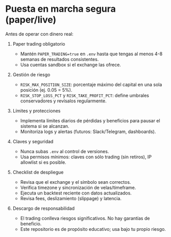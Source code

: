 # Puesta en marcha segura (paper/live)

Antes de operar con dinero real:

1. Paper trading obligatorio
   - Mantén `PAPER_TRADING=true` en `.env` hasta que tengas al menos 4-8 semanas de resultados consistentes.
   - Usa cuentas sandbox si el exchange las ofrece.

2. Gestión de riesgo
   - `RISK_MAX_POSITION_SIZE`: porcentaje máximo del capital en una sola posición (ej. 0.05 = 5%).
   - `RISK_STOP_LOSS_PCT` y `RISK_TAKE_PROFIT_PCT`: define umbrales conservadores y revísalos regularmente.

3. Límites y protecciones
   - Implementa límites diarios de pérdidas y beneficios para pausar el sistema si se alcanzan.
   - Monitoriza logs y alertas (futuros: Slack/Telegram, dashboards).

4. Claves y seguridad
   - Nunca subas `.env` al control de versiones.
   - Usa permisos mínimos: claves con sólo trading (sin retiros), IP allowlist si es posible.

5. Checklist de despliegue
   - Revisa que el exchange y el símbolo sean correctos.
   - Verifica timezone y sincronización de velas/timeframe.
   - Ejecuta un backtest reciente con datos actualizados.
   - Revisa fees, deslizamiento (slippage) y latencia.

6. Descargo de responsabilidad
   - El trading conlleva riesgos significativos. No hay garantías de beneficio.
   - Este repositorio es de propósito educativo; usa bajo tu propio riesgo.
